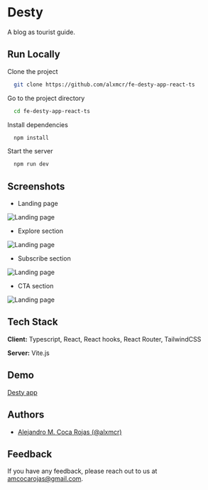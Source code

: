 
# Desty

A blog as tourist guide.


## Run Locally

Clone the project

```bash
  git clone https://github.com/alxmcr/fe-desty-app-react-ts
```

Go to the project directory

```bash
  cd fe-desty-app-react-ts
```

Install dependencies

```bash
  npm install
```

Start the server

```bash
  npm run dev
```


## Screenshots

- Landing page

![Landing page](https://the-desty-app.netlify.app/screenshots/landing-page.png)

- Explore section

![Landing page](https://the-desty-app.netlify.app/screenshots/explore-section.png)

- Subscribe section

![Landing page](https://the-desty-app.netlify.app/screenshots/subscribe-section.png)

- CTA section

![Landing page](https://the-desty-app.netlify.app/screenshots/cta-section.png)


## Tech Stack

**Client:** Typescript, React, React hooks, React Router, TailwindCSS

**Server:** Vite.js


## Demo

[Desty app](https://the-desty-app.netlify.app/)


## Authors

- [Alejandro M. Coca Rojas (@alxmcr)](https://www.github.com/alxmcr)


## Feedback

If you have any feedback, please reach out to us at amcocarojas@gmail.com.

